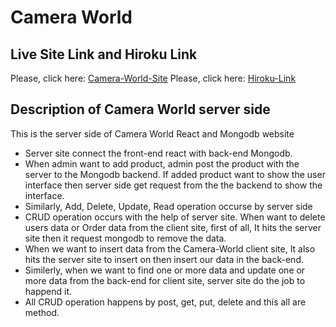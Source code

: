 # Camera World

## Live Site Link and Hiroku Link

Please, click here: [Camera-World-Site](https://camera-world-cw.web.app/)
Please, click here: [Hiroku-Link](https://mysterious-beach-03194.herokuapp.com/)

## Description of Camera World server side

This is the server side of Camera World React and Mongodb website

* Server site connect the front-end react with back-end Mongodb.
* When admin want to add product, admin post the product with the server to the Mongodb backend. If added product want to show the user interface then server side get request from the the backend to show the interface.
* Similarly, Add, Delete, Update, Read operation occurse by server side   
* CRUD operation occurs with the help of server site. When want to delete users data or Order data from the client site, first of all, It hits the server site then it request mongodb to remove the data.
* When we want to insert data from the Camera-World client site, It also hits the server site to insert on then insert our data in the back-end.
* Similerly, when we want to find one or more data and update one or more data from the back-end for client site, server site do the job to happend it.    
* All CRUD operation happens by post, get, put, delete and this all are method. 
